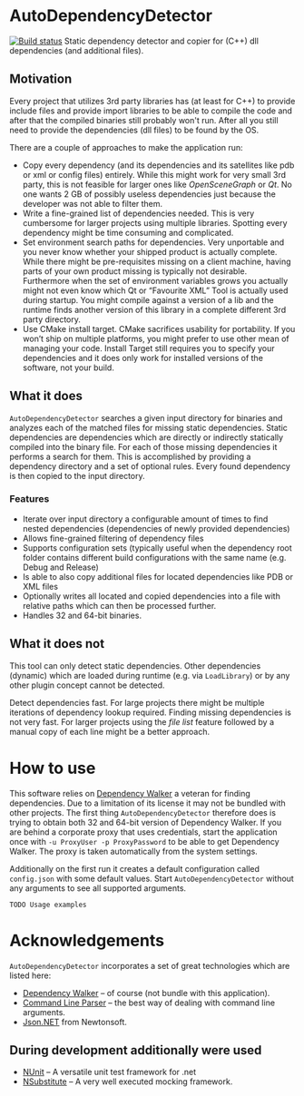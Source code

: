 # AutoDependencyDetector
[![Build status](https://ci.appveyor.com/api/projects/status/jd0t5yk6cengkel6/branch/master?svg=true)](https://ci.appveyor.com/project/Seikilos/autodependencydetector/branch/master)
Static dependency detector and copier for (C++) dll dependencies (and additional files).

## Motivation
Every project that utilizes 3rd party libraries has (at least for C++) to provide include files and provide import libraries to be able to compile the code and after that the compiled binaries still probably won't run. After all you still need to provide the dependencies (dll files) to be found by the OS.

There are a couple of approaches to make the application run:
* Copy every dependency (and its dependencies and its satellites like pdb or xml or config files) entirely. While this might work for very small 3rd party, this is not feasible for larger ones like *OpenSceneGraph* or *Qt*. No one wants 2 GB of possibly useless dependencies just because the developer was not able to filter them.
* Write a fine-grained list of dependencies needed. This is very cumbersome for larger projects using multiple libraries. Spotting every dependency might be time consuming and complicated.
* Set environment search paths for dependencies. Very unportable and you never know whether your shipped product is actually complete. While there might be pre-requisites missing on a client machine, having parts of your own product missing is typically not desirable. Furthermore when the set of environment variables grows you actually might not even know which Qt or “Favourite XML” Tool is actually used during startup. You might compile against a version of a lib and the runtime finds another version of this library in a complete different 3rd party directory.
* Use CMake install target. CMake sacrifices usability for portability. If you won’t ship on multiple platforms, you might prefer to use other mean of managing your code. Install Target still requires you to specify your dependencies and it does only work for installed versions of the software, not your build. 

## What it does
`AutoDependencyDetector` searches a given input directory for binaries and analyzes each of the matched files for missing static dependencies. Static dependencies are dependencies which are directly or indirectly statically compiled into the binary file.
For each of those missing dependencies it performs a search for them. This is accomplished by providing a dependency directory and a set of optional rules. Every found dependency is then copied to the input directory.

### Features
* Iterate over input directory a configurable amount of times to find nested dependencies (dependencies of newly provided dependencies)
* Allows fine-grained filtering of dependency files
* Supports configuration sets (typically useful when the dependency root folder contains different build configurations with the same name (e.g. Debug and Release)
* Is able to also copy additional files for located dependencies like PDB or XML files
* Optionally writes all located and copied dependencies into a file with relative paths which can then be processed further.
* Handles 32 and 64-bit binaries.

## What it does not
This tool can only detect static dependencies. Other dependencies (dynamic) which are loaded during runtime (e.g. via `LoadLibrary`) or by any other plugin concept cannot be detected.

Detect dependencies fast. For large projects there might be multiple iterations of dependency lookup required. Finding missing dependencies is not very fast. For larger projects using the *file list* feature followed by a manual copy of each line might be a better approach.

# How to use
This software relies on [Dependency Walker]( http://www.dependencywalker.com/) a veteran for finding dependencies. Due to a limitation of its license it may not be bundled with other projects. The first thing `AutoDependencyDetector` therefore does is trying to obtain both 32 and 64-bit version of Dependency Walker. If you are behind a corporate proxy that uses credentials, start the application once with `-u ProxyUser -p ProxyPassword` to be able to get Dependency Walker. The proxy is taken automatically from the system settings.

Additionally on the first run it creates a default configuration called `config.json` with some default values. Start `AutoDependencyDetector` without any arguments to see all supported arguments.

`TODO Usage examples`

# Acknowledgements
`AutoDependencyDetector` incorporates a set of great technologies which are listed here:
* [Dependency Walker]( http://www.dependencywalker.com/) – of course (not bundle with this application).
* [Command Line Parser](https://github.com/gsscoder/commandline) – the best way of dealing with command line arguments.
* [Json.NET]( http://www.newtonsoft.com/json) from Newtonsoft. 

## During development additionally were used
* [NUnit](https://github.com/nunit/nunit) – A versatile unit test framework for .net
* [NSubstitute](http://nsubstitute.github.io) – A very well executed mocking framework.

